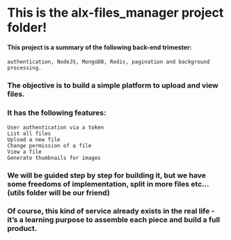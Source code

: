 # This is the alx-files_manager project folder!

#### This project is a summary of the following back-end trimester:
	authentication, NodeJS, MongoDB, Redis, pagination and background processing.

### The objective is to build a simple platform to upload and view files.

### It has the following features:
	User authentication via a token
	List all files
	Upload a new file
	Change permission of a file
	View a file
	Generate thumbnails for images

### We will be guided step by step for building it, but we have some freedoms of implementation, split in more files etc… (utils folder will be our friend)

### Of course, this kind of service already exists in the real life - it’s a learning purpose to assemble each piece and build a full product.
